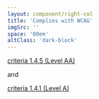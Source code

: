 ```yaml
---
layout: component/right-col
title: 'Complies with WCAG'
imgSrc: ''
space: '80em'
altClass: 'dark-block'
---
```


[criteria 1.4.5 (Level AA)](#)  

and  

[criteria 1.4.1 (Level A)](#)

